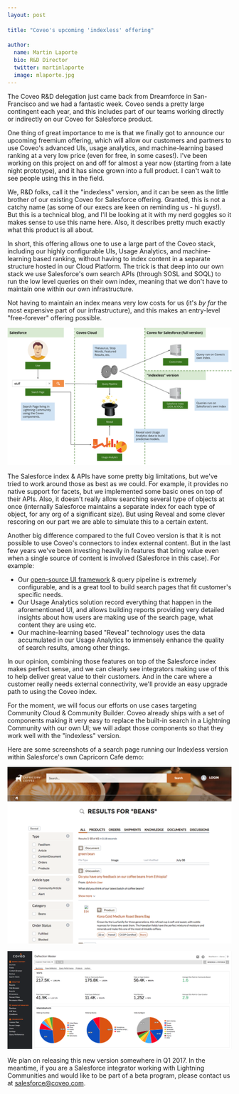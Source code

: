 ```yaml
---
layout: post

title: "Coveo's upcoming 'indexless' offering"

author:
  name: Martin Laporte
  bio: R&D Director
  twitter: martinlaporte
  image: mlaporte.jpg
---
```


The Coveo R&D delegation just came back from Dreamforce in San-Francisco and we had a fantastic week. Coveo sends a pretty large contingent each year, and this includes part of our teams working directly or indirectly on our Coveo for Salesforce product.

One thing of great importance to me is that we finally got to announce our upcoming freemium offering, which will allow our customers and partners to use Coveo's advanced UIs, usage analytics, and machine-learning based ranking at a very low price (even for free, in some cases!). I've been working on this project on and off for almost a year now (starting from a late night prototype), and it has since grown into a full product. I can't wait to see people using this in the field.

<!-- more -->

We, R&D folks, call it the "indexless" version, and it can be seen as the little brother of our existing Coveo for Salesforce offering. Granted, this is not a catchy name (as some of our execs are keen on reminding us - hi guys!). But this is a technical blog, and I'll be looking at it with my nerd goggles so it makes sense to use this name here. Also, it describes pretty much exactly what this product is all about.

In short, this offering allows one to use a large part of the Coveo stack, including our highly configurable UIs, Usage Analytics, and machine-learning based ranking, without having to index content in a separate structure hosted in our Cloud Platform. The trick is that deep into our own stack we use Salesforce's own search APIs (through SOSL and SOQL) to run the low level queries on their own index, meaning that we don't have to maintain one within our own infrastructure.

Not having to maintain an index means very low costs for us (it's *by far* the most expensive part of our infrastructure), and this makes an entry-level "free-forever" offering possible.

![Architecture Diagram](/images/2016-10-12-indexless/diagram.png "Architecture Diagram")

The Salesforce index & APIs have some pretty big limitations, but we've tried to work around those as best as we could. For example, it provides no native support for facets, but we implemented some basic ones on top of their APIs. Also, it doesn't really allow searching several type of objects at once (internally Salesforce maintains a separate index for each type of object, for any org of a significant size). But using Reveal and some clever rescoring on our part we are able to simulate this to a certain extent.

Another big difference compared to the full Coveo version is that it is not possible to use Coveo's connectors to index external content. But in the last few years we've been investing heavily in features that bring value even when a single source of content is involved (Salesforce in this case). For example:

* Our [open-source UI framework](https://github.com/coveo/search-ui) & query pipeline is extremely configurable, and is a great tool to build search pages that fit customer's specific needs.
* Our Usage Analytics solution record everything that happen in the aforementioned UI, and allows building reports providing very detailed insights about how users are making use of the search page, what content they are using etc.
* Our machine-learning based "Reveal" technology uses the data accumulated in our Usage Analytics to immensely enhance the quality of search results, among other things.

In our opinion, combining those features on top of the Salesforce index makes perfect sense, and we can clearly see integrators making use of this to help deliver great value to their customers. And in the care where a customer really needs external connectivity, we'll provide an easy upgrade path to using the Coveo index.

For the moment, we will focus our efforts on use cases targeting Community Cloud & Community Builder. Coveo already ships with a set of components making it very easy to replace the built-in search in a Lightning Community with our own UI; we will adapt those components so that they work well with the "indexless" version.

Here are some screenshots of a search page running our Indexless version within Salesforce's own Capricorn Cafe demo:

![Search Page](/images/2016-10-12-indexless/search-page.png "Search Page")

![Usage Analytics](/images/2016-10-12-indexless/analytics.png "Usage Analytics")

We plan on releasing this new version somewhere in Q1 2017. In the meantime, if you are a Salesforce integrator working with Lightning Communities and would like to be part of a beta program, please contact us at salesforce@coveo.com.

